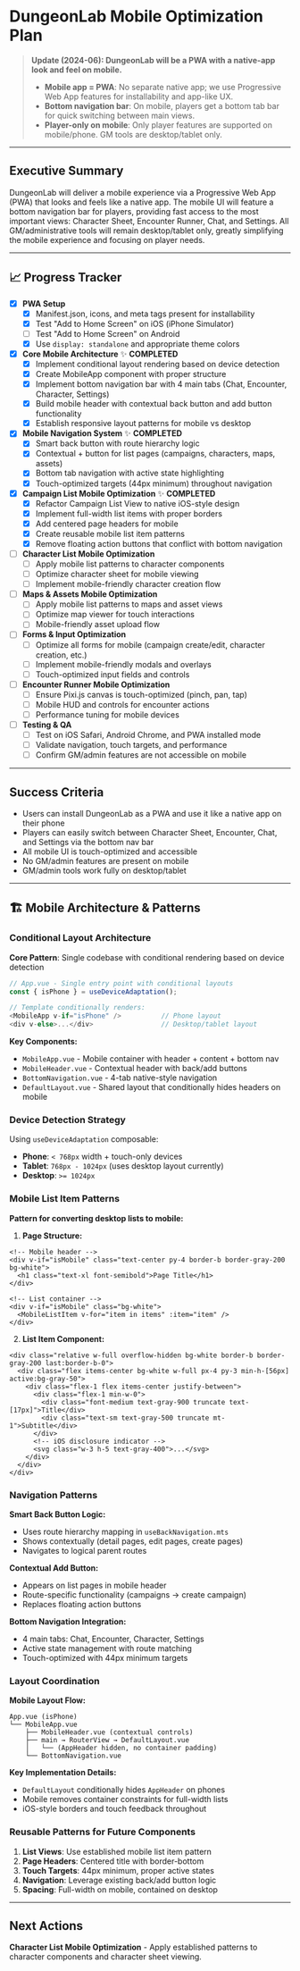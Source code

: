 # DungeonLab Mobile Optimization Plan

> **Update (2024-06): DungeonLab will be a PWA with a native-app look and feel on mobile.**
> - **Mobile app = PWA**: No separate native app; we use Progressive Web App features for installability and app-like UX.
> - **Bottom navigation bar**: On mobile, players get a bottom tab bar for quick switching between main views.
> - **Player-only on mobile**: Only player features are supported on mobile/phone. GM tools are desktop/tablet only.

---

## Executive Summary

DungeonLab will deliver a mobile experience via a Progressive Web App (PWA) that looks and feels like a native app. The mobile UI will feature a bottom navigation bar for players, providing fast access to the most important views: Character Sheet, Encounter Runner, Chat, and Settings. All GM/administrative tools will remain desktop/tablet only, greatly simplifying the mobile experience and focusing on player needs.

---

## 📈 Progress Tracker

- [x] **PWA Setup**
  - [x] Manifest.json, icons, and meta tags present for installability
  - [x] Test "Add to Home Screen" on iOS (iPhone Simulator)
  - [ ] Test "Add to Home Screen" on Android
  - [x] Use `display: standalone` and appropriate theme colors

- [x] **Core Mobile Architecture** ✨ **COMPLETED**
  - [x] Implement conditional layout rendering based on device detection
  - [x] Create MobileApp component with proper structure
  - [x] Implement bottom navigation bar with 4 main tabs (Chat, Encounter, Character, Settings)
  - [x] Build mobile header with contextual back button and add button functionality
  - [x] Establish responsive layout patterns for mobile vs desktop

- [x] **Mobile Navigation System** ✨ **COMPLETED**
  - [x] Smart back button with route hierarchy logic
  - [x] Contextual + button for list pages (campaigns, characters, maps, assets)
  - [x] Bottom tab navigation with active state highlighting
  - [x] Touch-optimized targets (44px minimum) throughout navigation

- [x] **Campaign List Mobile Optimization** ✨ **COMPLETED**
  - [x] Refactor Campaign List View to native iOS-style design
  - [x] Implement full-width list items with proper borders
  - [x] Add centered page headers for mobile
  - [x] Create reusable mobile list item patterns
  - [x] Remove floating action buttons that conflict with bottom navigation

- [ ] **Character List Mobile Optimization**
  - [ ] Apply mobile list patterns to character components
  - [ ] Optimize character sheet for mobile viewing
  - [ ] Implement mobile-friendly character creation flow

- [ ] **Maps & Assets Mobile Optimization** 
  - [ ] Apply mobile list patterns to maps and asset views
  - [ ] Optimize map viewer for touch interactions
  - [ ] Mobile-friendly asset upload flow

- [ ] **Forms & Input Optimization**
  - [ ] Optimize all forms for mobile (campaign create/edit, character creation, etc.)
  - [ ] Implement mobile-friendly modals and overlays
  - [ ] Touch-optimized input fields and controls

- [ ] **Encounter Runner Mobile Optimization**
  - [ ] Ensure Pixi.js canvas is touch-optimized (pinch, pan, tap)
  - [ ] Mobile HUD and controls for encounter actions
  - [ ] Performance tuning for mobile devices

- [ ] **Testing & QA**
  - [ ] Test on iOS Safari, Android Chrome, and PWA installed mode
  - [ ] Validate navigation, touch targets, and performance
  - [ ] Confirm GM/admin features are not accessible on mobile

---

## Success Criteria
- Users can install DungeonLab as a PWA and use it like a native app on their phone
- Players can easily switch between Character Sheet, Encounter, Chat, and Settings via the bottom nav bar
- All mobile UI is touch-optimized and accessible
- No GM/admin features are present on mobile
- GM/admin tools work fully on desktop/tablet

---

## 🏗️ Mobile Architecture & Patterns

### **Conditional Layout Architecture**

**Core Pattern**: Single codebase with conditional rendering based on device detection

```typescript
// App.vue - Single entry point with conditional layouts
const { isPhone } = useDeviceAdaptation();

// Template conditionally renders:
<MobileApp v-if="isPhone" />          // Phone layout
<div v-else>...</div>                 // Desktop/tablet layout
```

**Key Components:**
- `MobileApp.vue` - Mobile container with header + content + bottom nav
- `MobileHeader.vue` - Contextual header with back/add buttons
- `BottomNavigation.vue` - 4-tab native-style navigation
- `DefaultLayout.vue` - Shared layout that conditionally hides headers on mobile

### **Device Detection Strategy**

Using `useDeviceAdaptation` composable:
- **Phone**: `< 768px` width + touch-only devices
- **Tablet**: `768px - 1024px` (uses desktop layout currently)
- **Desktop**: `>= 1024px`

### **Mobile List Item Patterns** 

**Pattern for converting desktop lists to mobile:**

1. **Page Structure:**
```vue
<!-- Mobile header -->
<div v-if="isMobile" class="text-center py-4 border-b border-gray-200 bg-white">
  <h1 class="text-xl font-semibold">Page Title</h1>
</div>

<!-- List container -->
<div v-if="isMobile" class="bg-white">
  <MobileListItem v-for="item in items" :item="item" />
</div>
```

2. **List Item Component:**
```vue
<div class="relative w-full overflow-hidden bg-white border-b border-gray-200 last:border-b-0">
  <div class="flex items-center bg-white w-full px-4 py-3 min-h-[56px] active:bg-gray-50">
    <div class="flex-1 flex items-center justify-between">
      <div class="flex-1 min-w-0">
        <div class="font-medium text-gray-900 truncate text-[17px]">Title</div>
        <div class="text-sm text-gray-500 truncate mt-1">Subtitle</div>
      </div>
      <!-- iOS disclosure indicator -->
      <svg class="w-3 h-5 text-gray-400">...</svg>
    </div>
  </div>
</div>
```

### **Navigation Patterns**

**Smart Back Button Logic:**
- Uses route hierarchy mapping in `useBackNavigation.mts`
- Shows contextually (detail pages, edit pages, create pages)
- Navigates to logical parent routes

**Contextual Add Button:**
- Appears on list pages in mobile header
- Route-specific functionality (campaigns → create campaign)
- Replaces floating action buttons

**Bottom Navigation Integration:**
- 4 main tabs: Chat, Encounter, Character, Settings
- Active state management with route matching
- Touch-optimized with 44px minimum targets

### **Layout Coordination**

**Mobile Layout Flow:**
```
App.vue (isPhone) 
└── MobileApp.vue
    ├── MobileHeader.vue (contextual controls)
    ├── main → RouterView → DefaultLayout.vue
    │   └── (AppHeader hidden, no container padding)
    └── BottomNavigation.vue
```

**Key Implementation Details:**
- `DefaultLayout` conditionally hides `AppHeader` on phones
- Mobile removes container constraints for full-width lists
- iOS-style borders and touch feedback throughout

### **Reusable Patterns for Future Components**

1. **List Views**: Use established mobile list item pattern
2. **Page Headers**: Centered title with border-bottom
3. **Touch Targets**: 44px minimum, proper active states
4. **Navigation**: Leverage existing back/add button logic
5. **Spacing**: Full-width on mobile, contained on desktop

---

## Next Actions

**Character List Mobile Optimization** - Apply established patterns to character components and character sheet viewing.